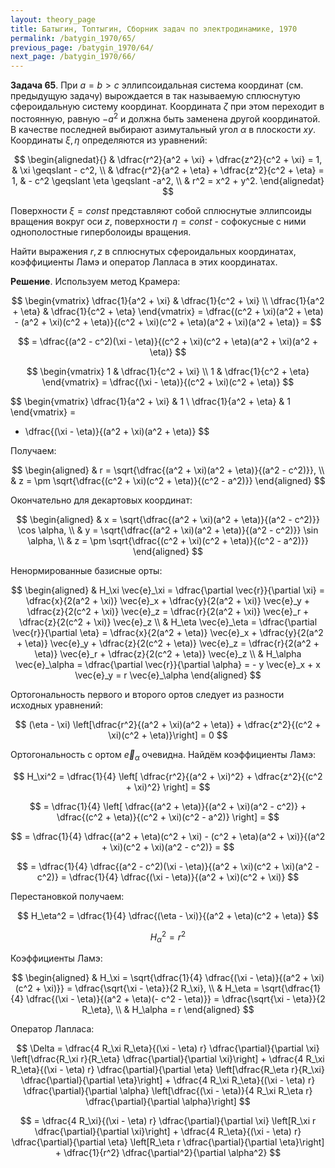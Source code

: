 ```yaml
---
layout: theory_page
title: Батыгин, Топтыгин, Сборник задач по электродинамике, 1970
permalink: /batygin_1970/65/
previous_page: /batygin_1970/64/
next_page: /batygin_1970/66/
---
```


**Задача 65**. При $a = b > c$ эллипсоидальная система координат (см. предыдущую задачу) вырождается в так называемую сплюснутую сфероидальную систему координат. Координата $\zeta$ при этом переходит в постоянную, равную $-a^2$ и должна быть заменена другой координатой. В качестве последней выбирают азимутальный угол $\alpha$ в плоскости $xy$. Координаты $\xi, \eta$ определяются из уравнений:

$$
\begin{alignedat}{}
& \dfrac{r^2}{a^2 + \xi} + \dfrac{z^2}{c^2 + \xi} = 1, & \xi \geqslant - c^2, \\
& \dfrac{r^2}{a^2 + \eta} + \dfrac{z^2}{c^2 + \eta} = 1, & - c^2 \geqslant \eta \geqslant -a^2, \\
& r^2 = x^2 + y^2.
\end{alignedat}
$$

Поверхности $\xi = const$ представляют собой сплюснутые эллипсоиды вращения вокруг оси $z$, поверхности $\eta = const$ - софокусные с ними однополостные гиперболоиды вращения.

Найти выражения $r, z$ в сплюснутых сфероидальных координатах, коэффициенты Ламэ и оператор Лапласа в этих координатах.

**Решение**. Используем метод Крамера:

$$
\begin{vmatrix}
\dfrac{1}{a^2 + \xi} & \dfrac{1}{c^2 + \xi} \\
\dfrac{1}{a^2 + \eta} & \dfrac{1}{c^2 + \eta}
\end{vmatrix} = 
\dfrac{(c^2 + \xi)(a^2 + \eta) - (a^2 + \xi)(c^2 + \eta)}{(c^2 + \xi)(c^2 + \eta)(a^2 + \xi)(a^2 + \eta)} =
$$

$$
= \dfrac{(a^2 - c^2)(\xi - \eta)}{(c^2 + \xi)(c^2 + \eta)(a^2 + \xi)(a^2 + \eta)} 
$$

$$
\begin{vmatrix}
1 & \dfrac{1}{c^2 + \xi} \\
1 & \dfrac{1}{c^2 + \eta}
\end{vmatrix} =
\dfrac{(\xi - \eta)}{(c^2 + \xi)(c^2 + \eta)}
$$

$$
\begin{vmatrix}
\dfrac{1}{a^2 + \xi} & 1 \\
\dfrac{1}{a^2 + \eta} & 1
\end{vmatrix} =
- \dfrac{(\xi - \eta)}{(a^2 + \xi)(a^2 + \eta)}
$$

Получаем:

$$
\begin{aligned}
& r = \sqrt{\dfrac{(a^2 + \xi)(a^2 + \eta)}{(a^2 - c^2)}}, \\
& z = \pm \sqrt{\dfrac{(c^2 + \xi)(c^2 + \eta)}{(c^2 - a^2)}}
\end{aligned}
$$

Окончательно для декартовых координат:

$$
\begin{aligned}
& x = \sqrt{\dfrac{(a^2 + \xi)(a^2 + \eta)}{(a^2 - c^2)}} \cos \alpha, \\
& y = \sqrt{\dfrac{(a^2 + \xi)(a^2 + \eta)}{(a^2 - c^2)}} \sin \alpha, \\
& z = \pm \sqrt{\dfrac{(c^2 + \xi)(c^2 + \eta)}{(c^2 - a^2)}}
\end{aligned}
$$

Ненормированные базисные орты:

$$
\begin{aligned}
& H_\xi \vec{e}_\xi = \dfrac{\partial \vec{r}}{\partial \xi} = \dfrac{x}{2(a^2 + \xi)} \vec{e}_x + \dfrac{y}{2(a^2 + \xi)} \vec{e}_y  + \dfrac{z}{2(c^2 + \xi)} \vec{e}_z = \dfrac{r}{2(a^2 + \xi)} \vec{e}_r + \dfrac{z}{2(c^2 + \xi)} \vec{e}_z \\
& H_\eta \vec{e}_\eta = \dfrac{\partial \vec{r}}{\partial \eta} = \dfrac{x}{2(a^2 + \eta)} \vec{e}_x + \dfrac{y}{2(a^2 + \eta)} \vec{e}_y + \dfrac{z}{2(c^2 + \eta)} \vec{e}_z = \dfrac{r}{2(a^2 + \eta)} \vec{e}_r + \dfrac{z}{2(c^2 + \eta)} \vec{e}_z \\
& H_\alpha \vec{e}_\alpha = \dfrac{\partial \vec{r}}{\partial \alpha} = - y \vec{e}_x  + x \vec{e}_y = r \vec{e}_\alpha
\end{aligned}
$$

Ортогональность первого и второго ортов следует из разности исходных уравнений:

$$
(\eta - \xi) \left[\dfrac{r^2}{(a^2 + \xi)(a^2 + \eta)} + \dfrac{z^2}{(c^2 + \xi)(c^2 + \eta)}\right] = 0
$$

Ортогональность с ортом $\vec{e}_\alpha$ очевидна. Найдём коэффициенты Ламэ:

$$
H_\xi^2 = \dfrac{1}{4} \left[
\dfrac{r^2}{(a^2 + \xi)^2} + \dfrac{z^2}{(c^2 + \xi)^2}
\right] =
$$

$$
= \dfrac{1}{4} \left[
\dfrac{(a^2 + \eta)}{(a^2 + \xi)(a^2 - c^2)} + \dfrac{(c^2 + \eta)}{(c^2 + \xi)(c^2 - a^2)}
\right] =
$$

$$
= \dfrac{1}{4} \dfrac{(a^2 + \eta)(c^2 + \xi) - (c^2 + \eta)(a^2 + \xi)}{(a^2 + \xi)(c^2 + \xi)(a^2 - c^2)} =
$$

$$
= \dfrac{1}{4} \dfrac{(a^2 - c^2)(\xi - \eta)}{(a^2 + \xi)(c^2 + \xi)(a^2 - c^2)} = \dfrac{1}{4} \dfrac{(\xi - \eta)}{(a^2 + \xi)(c^2 + \xi)}
$$

Перестановкой получаем:

$$
H_\eta^2 = \dfrac{1}{4} \dfrac{(\eta - \xi)}{(a^2 + \eta)(c^2 + \eta)}
$$

$$
H_\alpha^2 = r^2
$$

Коэффициенты Ламэ:

$$
\begin{aligned}
& H_\xi = \sqrt{\dfrac{1}{4} \dfrac{(\xi - \eta)}{(a^2 + \xi)(c^2 + \xi)}} = \dfrac{\sqrt{\xi - \eta}}{2 R_\xi}, \\
& H_\eta = \sqrt{\dfrac{1}{4} \dfrac{(\xi - \eta)}{(a^2 + \eta)(- c^2 - \eta)}} = \dfrac{\sqrt{\xi - \eta}}{2 R_\eta}, \\
& H_\alpha = r
\end{aligned}
$$

Оператор Лапласа:

$$
\Delta = \dfrac{4 R_\xi R_\eta}{(\xi - \eta) r} \dfrac{\partial}{\partial \xi} \left[\dfrac{R_\xi r}{R_\eta} \dfrac{\partial}{\partial \xi}\right] + \dfrac{4 R_\xi R_\eta}{(\xi - \eta) r} \dfrac{\partial}{\partial \eta} \left[\dfrac{R_\eta r}{R_\xi} \dfrac{\partial}{\partial \eta}\right] + \dfrac{4 R_\xi R_\eta}{(\xi - \eta) r} \dfrac{\partial}{\partial \alpha} \left[\dfrac{(\xi - \eta)}{4 R_\xi R_\eta r} \dfrac{\partial}{\partial \alpha}\right]
$$

$$
= \dfrac{4 R_\xi}{(\xi - \eta) r} \dfrac{\partial}{\partial \xi} \left[R_\xi r \dfrac{\partial}{\partial \xi}\right] + 
\dfrac{4 R_\eta}{(\xi - \eta) r} \dfrac{\partial}{\partial \eta} \left[R_\eta r \dfrac{\partial}{\partial \eta}\right] + \dfrac{1}{r^2} \dfrac{\partial^2}{\partial \alpha^2} 
$$

